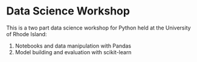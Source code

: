 # Data Science Workshop

This is a two part data science workshop for Python held at the University of Rhode Island:

1. Notebooks and data manipulation with Pandas
1. Model building and evaluation with scikit-learn
